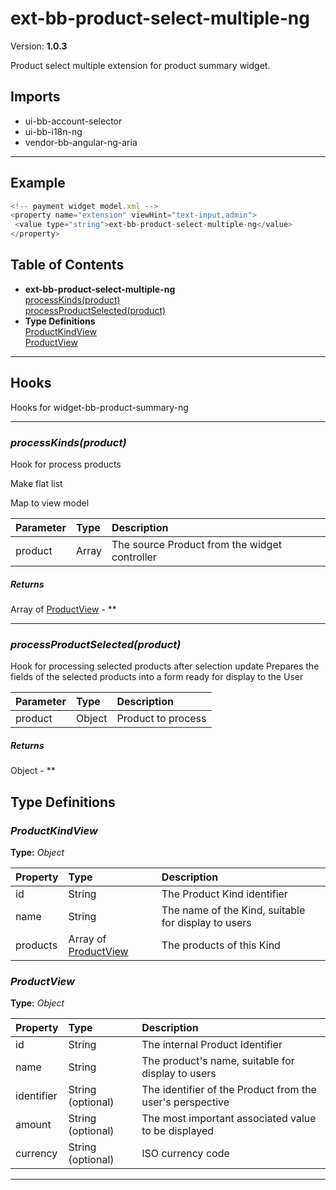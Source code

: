 # ext-bb-product-select-multiple-ng


Version: **1.0.3**

Product select multiple extension for product summary widget.

## Imports

* ui-bb-account-selector
* ui-bb-i18n-ng
* vendor-bb-angular-ng-aria

---

## Example

```javascript
<!-- payment widget model.xml -->
<property name="extension" viewHint="text-input,admin">
 <value type="string">ext-bb-product-select-multiple-ng</value>
</property>
```

## Table of Contents
- **ext-bb-product-select-multiple-ng**<br/>    <a href="#ext-bb-product-select-multiple-ngprocessKinds">processKinds(product)</a><br/>    <a href="#ext-bb-product-select-multiple-ngprocessProductSelected">processProductSelected(product)</a><br/>
- **Type Definitions**<br/>    <a href="#ProductKindView">ProductKindView</a><br/>    <a href="#ProductView">ProductView</a><br/>

---

## Hooks

Hooks for widget-bb-product-summary-ng

---

### <a name="ext-bb-product-select-multiple-ngprocessKinds"></a>*processKinds(product)*

Hook for process products

Make flat list

Map to view model

| Parameter | Type | Description |
| :-- | :-- | :-- |
| product | Array | The source Product from the widget controller |

##### Returns

Array of [ProductView](#ProductView) - **

---

### <a name="ext-bb-product-select-multiple-ngprocessProductSelected"></a>*processProductSelected(product)*

Hook for processing selected products after selection update
Prepares the fields of the selected products into a form ready for display to the User

| Parameter | Type | Description |
| :-- | :-- | :-- |
| product | Object | Product to process |

##### Returns

Object - **

## Type Definitions


### <a name="ProductKindView"></a>*ProductKindView*


**Type:** *Object*


| Property | Type | Description |
| :-- | :-- | :-- |
| id | String | The Product Kind identifier |
| name | String | The name of the Kind, suitable for display to users |
| products | Array of [ProductView](#ProductView) | The products of this Kind |

### <a name="ProductView"></a>*ProductView*


**Type:** *Object*


| Property | Type | Description |
| :-- | :-- | :-- |
| id | String | The internal Product Identifier |
| name | String | The product's name, suitable for display to users |
| identifier | String (optional) | The identifier of the Product from the user's perspective |
| amount | String (optional) | The most important associated value to be displayed |
| currency | String (optional) | ISO currency code |

---
